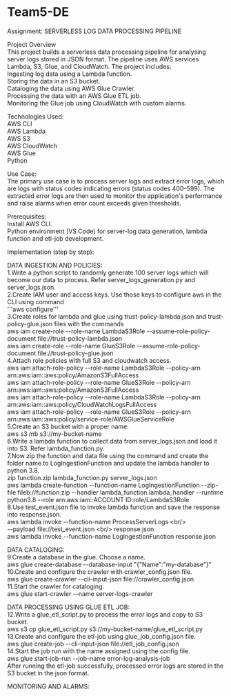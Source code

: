 # Team5-DE
Assignment:
SERVERLESS LOG DATA PROCESSING PIPELINE

Project Overview <br/>
This project builds a serverless data processing pipeline for analysing server logs stored in JSON format. The pipeline uses AWS services Lambda, S3, Glue, and CloudWatch. The project includes:<br/>
Ingesting log data using a Lambda function. <br/>
Storing the data in an S3 bucket.<br/>
Cataloging the data using AWS Glue Crawler.<br/>
Processing the data with an AWS Glue ETL job.<br/>
Monitoring the Glue job using CloudWatch with custom alarms.<br/>

Technologies Used:<br/>
AWS CLI<br/>
AWS Lambda<br/>
AWS S3<br/>
AWS CloudWatch<br/>
AWS Glue<br/>
Python<br/>

Use Case: <br/>
The primary use case is to process server logs and extract error logs, which are logs with status codes indicating errors (status codes 400–599). The extracted error logs are then used to monitor the application's performance and raise alarms when error count exceeds given thresholds.<br/>

Prerequisites:<br/>
Install AWS CLI.<br/>
Python environment (VS Code) for server-log data generation, lambda function and etl-job development.<br/>

Implementation (step by step): <br/>

DATA INGESTION AND POLICIES:<br/>
1.Write a python script to randomly generate 100 server logs which will become our data to process. Refer server_logs_generation.py and server_logs.json.<br/>
2.Create IAM user and access keys. Use those keys to configure aws in the CLI using command<br/>
'''aws configure'''<br/>
3.Create roles for lambda and glue using trust-policy-lambda.json and trust-policy-glue.json files with the commands<br/>
aws iam create-role --role-name LambdaS3Role --assume-role-policy-document file://trust-policy-lambda.json<br/>
aws iam create-role --role-name GlueS3Role --assume-role-policy-document file://trust-policy-glue.json<br/>
4.Attach role policies with full S3 and cloudwatch access.<br/>
aws iam attach-role-policy --role-name LambdaS3Role --policy-arn arn:aws:iam::aws:policy/AmazonS3FullAccess<br/>
aws iam attach-role-policy --role-name GlueS3Role --policy-arn arn:aws:iam::aws:policy/AmazonS3FullAccess<br/>
aws iam attach-role-policy --role-name LambdaS3Role --policy-arn arn:aws:iam::aws:policy/CloudWatchLogsFullAccess<br/>
aws iam attach-role-policy --role-name GlueS3Role --policy-arn arn:aws:iam::aws:policy/service-role/AWSGlueServiceRole<br/>
5.Create an S3 bucket with a proper name.<br/>
aws s3 mb s3://my-bucket-name<br/>
6.Write a lambda function to collect data from server_logs.json and load it into S3. Refer lambda_function.py. <br/>
7.Now zip the function and data file using the command and create the folder name to LogIngestionFunction and update the lambda handler to python 3.8. <br/>
zip function.zip lambda_function.py server_logs.json<br/>
aws lambda create-function --function-name LogIngestionFunction --zip-file fileb://function.zip --handler lambda_function.lambda_handler --runtime python3.8 --role arn:aws:iam::ACCOUNT ID:role/LambdaS3Role<br/>
8.Use test_event.json file to invoke lambda function and save the response into response.json.<br/>
aws lambda invoke --function-name ProcessServerLogs \<br/>                                                 
    --payload file://test_event.json \<br/>
    response.json<br/>
aws lambda invoke --function-name LogIngestionFunction response.json<br/>

DATA CATALOGING:<br/>
9.Create a database in the glue. Choose a name.<br/>
aws glue create-database --database-input "{\"Name\":\"my-database\"}"<br/>
10.Create and configure the crawler with crawler_config.json file.<br/>
aws glue create-crawler --cli-input-json file://crawler_config.json<br/>
11.Start the crawler for cataloging.<br/>
aws glue start-crawler --name server-logs-crawler<br/>

DATA PROCESSING USING GLUE ETL JOB:<br/>
12.Write a glue_etl_script.py to process the error logs and copy to S3 bucket.<br/>
aws s3 cp glue_etl_script.py s3://my-bucket-name/glue_etl_script.py<br/>
13.Create and configure the etl-job using glue_job_config.json file.<br/>
aws glue create-job --cli-input-json file://etl_job_config.json<br/>
14.Start the job run with the name assigned using the config file.<br/>
aws glue start-job-run --job-name error-log-analysis-job<br/>
After running the etl-job successfully, processed error logs are stored in the S3 bucket in the json format.<br/>

MONITORING AND ALARMS:








